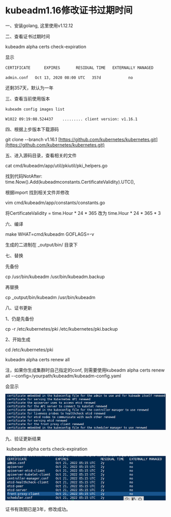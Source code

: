 # kubeadm1.16修改证书过期时间

一、安装golang, 这里使用v1.12.12

二、查看证书过期时间

kubeadm alpha certs check-expiration​

显示

`​CERTIFICATE      EXPIRES       RESIDUAL TIME   EXTERNALLY MANAGED`

`admin.conf   Oct 13, 2020 08:00 UTC   357d            no`

还剩357天，默认为一年

三、查看当前使用版本

`kubeadm config images list`

`W1022 09:19:08.524437    ......... client version: v1.16.1`

四、根据上步版本下载源码

git clone --branch v1.16.1 [https://github.com/kubernetes/kubernetes.git​](https://github.com/kubernetes/kubernetes.git​)

五、进入源码目录，查看相关的文件

cat cmd/kubeadm/app/util/pkiutil/pki\_helpers.go​

找到代码NotAfter:     time.Now\(\).Add\(kubeadmconstants.CertificateValidity\).UTC\(\),​

根据import 找到相关文件并修改

vim cmd/kubeadm/app/constants/constants.go​

将CertificateValidity = time.Hour \* 24 \* 365 改为 time.Hour \* 24 \* 365 \* 3

六、编译

make WHAT=cmd/kubeadm GOFLAGS=-v

生成的二进制在 \_output/bin/ 目录下

七、替换

先备份

cp /usr/bin/kubeadm /usr/bin/kubeadm.backup​

再替换

cp \_output/bin/kubeadm /usr/bin/kubeadm​

八、证书更新

1、仍是先备份

cp -r /etc/kubernetes/pki /etc/kubernetes/pki.backup​

2、开始生成

cd /etc/kubernetes/pki

kubeadm alpha certs renew all

注，如果你生成集群时自己指定的conf, 则需要使用kubeadm alpha certs renew all --config=/yourpath/kubeadm/kubeadm-config.yaml

会显示

![](/image/kubernetes/kubeadm证书-1.png)

​九、验证更新结果

​ kubeadm alpha certs check-expiration

![](/image/kubernetes/kubeadm证书-2.png)

证书有效期已是3年，修改成功。

